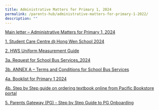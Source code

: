 ```yaml
---
title: Administrative Matters for Primary 1, 2024
permalink: /parents-hub/administrative-matters-for-primary-1-2022/
description: ""
---
```

<!--[P1 Orientation - Address by Principal (Nov 2022)](/files/Parents'%20Hub/Admin%20matters%20for%20pri%201/P1%20Orientation%202022%20(Principal).pdf)

P1 Orientation - Presentation by Year Head
* [Part 1 of Presentation](/files/Parents'%20Hub/Admin%20matters%20for%20pri%201/03%20YH%20Address%20(18%20Nov%202022)_Part%201.pdf)
* [Part 2 of Presentation](/files/Parents'%20Hub/Admin%20matters%20for%20pri%201/03%20YH%20Address%20(18%20Nov%202022)_Part%202.pdf)
* [Part 3 of Presentation](/files/Parents'%20Hub/Admin%20matters%20for%20pri%201/03%20YH%20Address%20(18%20Nov%202022)_Part%203.pdf) 



[Main letter – Administrative Matters for Primary 1, 2023](/files/Parents'%20Hub/Admin%20matters%20for%20pri%201/Main-Letter-Administrative-Matters-for-Primary-1-2023-Sep.pdf)

[Primary 1 Admin Day Letter (October)](/files/Parents'%20Hub/Admin%20matters%20for%20pri%201/Primary-1-Admin-Day-Letter-October.pdf)-->

[Main letter – Administrative Matters for Primary 1, 2024](/files/Parent%20Hub/Adminmattersforprimary12024/letter_to_parents_primary_1_2024_cohort_main_letter_sep.pdf)

[1. Student Care Centre @ Hong Wen School 2024](/files/Parent%20Hub/Adminmattersforprimary12024/1_student_care_centre_hong_wen_school_2024.pdf)

[2. HWS Uniform Measurement Guide](/files/Parent%20Hub/Adminmattersforprimary12024/2_hws_uniform_measurement_guide_2024.pdf)

[3a. Request for School Bus Services_2024](/files/Parent%20Hub/Adminmattersforprimary12024/3a_request_for_school_bus_services_2024.pdf)

[3b. ANNEX A – Terms and Conditions for School Bus Services](/files/Parent%20Hub/Adminmattersforprimary12024/3b_annex_a_terms_and_conditions_for_school_bus_services_2024.pdf)

[4a. Booklist for Primary 1 2024](/files/4a_booklist%20for%20primary%201%202024.pdf)

[4b. Step by Step guide on ordering textbook online from Pacific Bookstore portal](/files/4b_step%20by%20step%20guide%20on%20ordering%20textbook%20online%20from%20pacific%20bookstore%20portal.pdf)

[5. Parents Gateway (PG) - Step by Step Guide to PG Onboarding](/files/5_parents%20gateway%20(pg)%20-%20step%20by%20step%20guide%20to%20pg%20onboarding.pdf)


<!--[2.Request for School Bus Services_2023](/files/Parents'%20Hub/Admin%20matters%20for%20pri%201/Request-for-School-Bus-Services_2023.pdf)

[ANNEX A – Terms and Conditions for School Bus Services](/files/Parents'%20Hub/Admin%20matters%20for%20pri%201/3-ANNEX-A-Terms-and-Conditions-for-School-Bus-Services-2023.pdf)

[3\. Booklist for Primary 1 2023](https://hongwen.moe.edu.sg/wp-content/uploads/2022/10/2.-Booklist-for-Primary-1-2023.pdf)

[Step by Step guide on ordering textbook online from Pacific Bookstore portal](/files/Parents'%20Hub/Admin%20matters%20for%20pri%201/3-Step-by-Step-guide-on-ordering-textbook-online-from-Pacific-Bookstore-portal.pdf)

[Step by Step guide on ordering textbook online from Pacific Bookstore portal](/files/Parents'%20Hub/Admin%20matters%20for%20pri%201/MOE-FAS-Application-Form-2023-.pdf)

[4. MOE FAS Application Form 2023](/files/Parents'%20Hub/Admin%20matters%20for%20pri%201/MOE-FAS-Application-Form-2023-.pdf)

[5. Parents Gateway (PG) – Step by Step Guide to PG Onboarding](/files/Parents'%20Hub/Admin%20matters%20for%20pri%201/5-Parents-Gateway-PG-Step-by-Step-Guide-to-PG-Onboarding.pdf)

[HWS Uniform Measurement Guide](/files/Parents'%20Hub/Admin%20matters%20for%20pri%201/HWS-Uniform-Measurement-Guide.pdf)-->